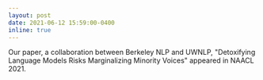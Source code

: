```yaml
---
layout: post
date: 2021-06-12 15:59:00-0400
inline: true
---
```


Our paper, a collaboration between Berkeley NLP and UWNLP,  "Detoxifying Language Models Risks Marginalizing Minority Voices" appeared in NAACL 2021.